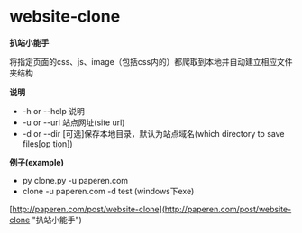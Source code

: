 # website-clone

__扒站小能手__

将指定页面的css、js、image（包括css内的）都爬取到本地并自动建立相应文件夹结构

__说明__

* -h or --help 说明
* -u or --url 站点网址(site url)
* -d or --dir [可选]保存本地目录，默认为站点域名(which directory to save files[op
tion])

__例子(example)__

* py clone.py -u paperen.com
* clone -u paperen.com -d test (windows下exe)

[http://paperen.com/post/website-clone](http://paperen.com/post/website-clone "扒站小能手")